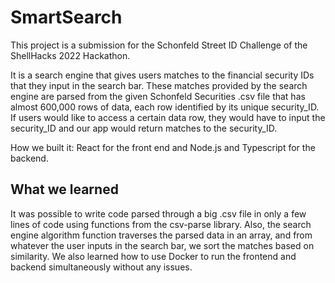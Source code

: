 # SmartSearch

This project is a submission for the Schonfeld Street ID Challenge of the ShellHacks 2022 Hackathon. 

It is a search engine that gives users matches to the financial security IDs that they input in the search bar. These matches provided by the 
search engine are parsed from the given Schonfeld Securities .csv file that has almost 600,000 rows of data, each row identified by its unique 
security_ID. If users would like to access a certain data row, they would have to input the security_ID and our app would return matches to 
the security_ID. 


How we built it:
React for the front end and Node.js and Typescript for the backend.


## What we learned
It was possible to write code parsed through a big .csv file in only a few lines of code using functions from the csv-parse library. Also, the search engine algorithm function traverses the parsed data in an array, and from whatever the user inputs in the search bar, we sort the matches based on similarity. We also learned how to use Docker to run the frontend and backend simultaneously without any issues. 
